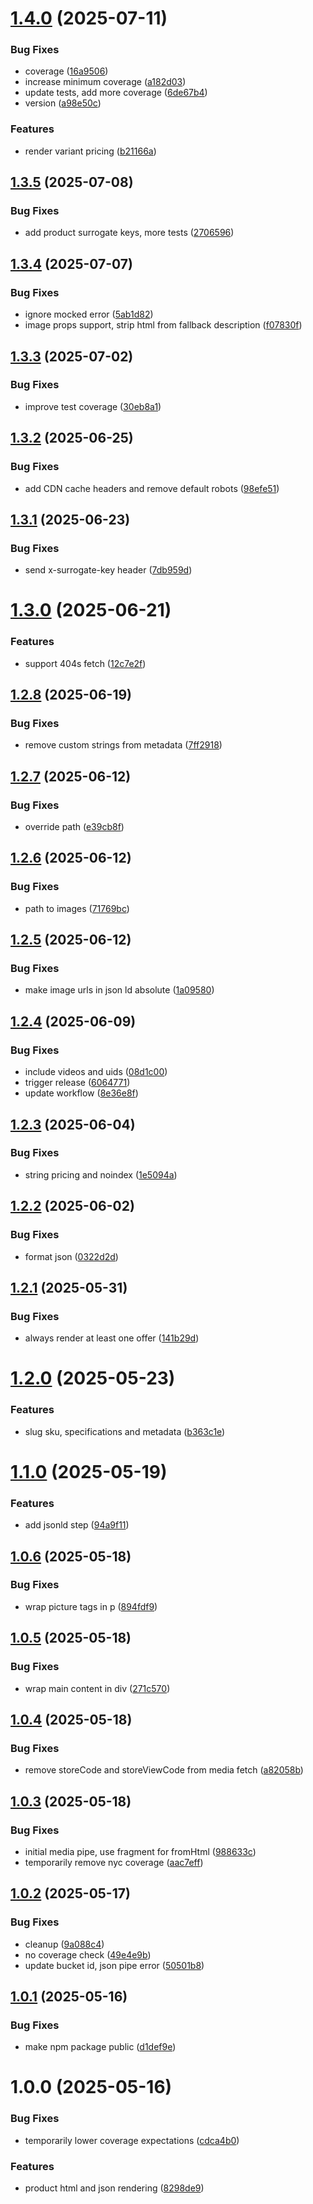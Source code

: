 # [1.4.0](https://github.com/adobe-rnd/helix-product-pipeline/compare/v1.3.5...v1.4.0) (2025-07-11)


### Bug Fixes

* coverage ([16a9506](https://github.com/adobe-rnd/helix-product-pipeline/commit/16a9506925b15d0e009534be75e3fc7a2b609458))
* increase minimum coverage ([a182d03](https://github.com/adobe-rnd/helix-product-pipeline/commit/a182d036e085e2bf4f1bba254f9133dae28d2280))
* update tests, add more coverage ([6de67b4](https://github.com/adobe-rnd/helix-product-pipeline/commit/6de67b4532e34af1ed744de8cb613fd658cb1644))
* version ([a98e50c](https://github.com/adobe-rnd/helix-product-pipeline/commit/a98e50c8446d160a115be0016d414adc12ea6dfa))


### Features

* render variant pricing ([b21166a](https://github.com/adobe-rnd/helix-product-pipeline/commit/b21166a685eea7572515d4882dcb31798a1f5051))

## [1.3.5](https://github.com/adobe-rnd/helix-product-pipeline/compare/v1.3.4...v1.3.5) (2025-07-08)


### Bug Fixes

* add product surrogate keys, more tests ([2706596](https://github.com/adobe-rnd/helix-product-pipeline/commit/2706596520a500bfec5c08c7cb6d19a5fd72055a))

## [1.3.4](https://github.com/adobe-rnd/helix-product-pipeline/compare/v1.3.3...v1.3.4) (2025-07-07)


### Bug Fixes

* ignore mocked error ([5ab1d82](https://github.com/adobe-rnd/helix-product-pipeline/commit/5ab1d8222c56a5e6df6a7b491016285396bf0479))
* image props support, strip html from fallback description ([f07830f](https://github.com/adobe-rnd/helix-product-pipeline/commit/f07830f78a6e8409014fa53333e370819f105eb1))

## [1.3.3](https://github.com/adobe-rnd/helix-product-pipeline/compare/v1.3.2...v1.3.3) (2025-07-02)


### Bug Fixes

* improve test coverage ([30eb8a1](https://github.com/adobe-rnd/helix-product-pipeline/commit/30eb8a1a49d460359c1a4ce36028f629bdb94abf))

## [1.3.2](https://github.com/adobe-rnd/helix-product-pipeline/compare/v1.3.1...v1.3.2) (2025-06-25)


### Bug Fixes

* add CDN cache headers and remove default robots ([98efe51](https://github.com/adobe-rnd/helix-product-pipeline/commit/98efe51cd7c995b7ac5985f0a5197fdd4a98d84a))

## [1.3.1](https://github.com/adobe-rnd/helix-product-pipeline/compare/v1.3.0...v1.3.1) (2025-06-23)


### Bug Fixes

* send x-surrogate-key header ([7db959d](https://github.com/adobe-rnd/helix-product-pipeline/commit/7db959d3197f913a99a46430a64b04e08e98ce93))

# [1.3.0](https://github.com/adobe-rnd/helix-product-pipeline/compare/v1.2.8...v1.3.0) (2025-06-21)


### Features

* support 404s fetch ([12c7e2f](https://github.com/adobe-rnd/helix-product-pipeline/commit/12c7e2ffa507c8794fd34cd6d34ad8c0a3e3a282))

## [1.2.8](https://github.com/adobe-rnd/helix-product-pipeline/compare/v1.2.7...v1.2.8) (2025-06-19)


### Bug Fixes

* remove custom strings from metadata ([7ff2918](https://github.com/adobe-rnd/helix-product-pipeline/commit/7ff2918a8f8f7259abd11e300aec411cf25e93dd))

## [1.2.7](https://github.com/adobe-rnd/helix-product-pipeline/compare/v1.2.6...v1.2.7) (2025-06-12)


### Bug Fixes

* override path ([e39cb8f](https://github.com/adobe-rnd/helix-product-pipeline/commit/e39cb8f5c9943bd22f3a4fd91391b557b73c6e1c))

## [1.2.6](https://github.com/adobe-rnd/helix-product-pipeline/compare/v1.2.5...v1.2.6) (2025-06-12)


### Bug Fixes

* path to images ([71769bc](https://github.com/adobe-rnd/helix-product-pipeline/commit/71769bc13fd7c325d58f413862a62998ec35ec05))

## [1.2.5](https://github.com/adobe-rnd/helix-product-pipeline/compare/v1.2.4...v1.2.5) (2025-06-12)


### Bug Fixes

* make image urls in json ld absolute ([1a09580](https://github.com/adobe-rnd/helix-product-pipeline/commit/1a09580e5a996879ce22b2e571b1ec7985f75f7b))

## [1.2.4](https://github.com/adobe-rnd/helix-product-pipeline/compare/v1.2.3...v1.2.4) (2025-06-09)


### Bug Fixes

* include videos and uids ([08d1c00](https://github.com/adobe-rnd/helix-product-pipeline/commit/08d1c00d0b95e32a6439515646f488446e54cb5a))
* trigger release ([6064771](https://github.com/adobe-rnd/helix-product-pipeline/commit/6064771e63967e2b3a3aceedeb72f13d3aa4d161))
* update workflow ([8e36e8f](https://github.com/adobe-rnd/helix-product-pipeline/commit/8e36e8f023cd82bb2cda3ba16981df232a1d1fce))

## [1.2.3](https://github.com/adobe-rnd/helix-product-pipeline/compare/v1.2.2...v1.2.3) (2025-06-04)


### Bug Fixes

* string pricing and noindex ([1e5094a](https://github.com/adobe-rnd/helix-product-pipeline/commit/1e5094a99fd8a6840e39cd7cd189ca81daeb0039))

## [1.2.2](https://github.com/adobe-rnd/helix-product-pipeline/compare/v1.2.1...v1.2.2) (2025-06-02)


### Bug Fixes

* format json ([0322d2d](https://github.com/adobe-rnd/helix-product-pipeline/commit/0322d2da7507e1ea65352e8ed81ef1d3d8eb1113))

## [1.2.1](https://github.com/adobe-rnd/helix-product-pipeline/compare/v1.2.0...v1.2.1) (2025-05-31)


### Bug Fixes

* always render at least one offer ([141b29d](https://github.com/adobe-rnd/helix-product-pipeline/commit/141b29d6c2426cc6ca65f0d4b872bc9a7e00cc18))

# [1.2.0](https://github.com/adobe-rnd/helix-product-pipeline/compare/v1.1.0...v1.2.0) (2025-05-23)


### Features

* slug sku, specifications and metadata ([b363c1e](https://github.com/adobe-rnd/helix-product-pipeline/commit/b363c1e31146557aa9aae791943927a4a8ed4764))

# [1.1.0](https://github.com/adobe-rnd/helix-product-pipeline/compare/v1.0.6...v1.1.0) (2025-05-19)


### Features

* add jsonld step ([94a9f11](https://github.com/adobe-rnd/helix-product-pipeline/commit/94a9f117809251093fea7d7b437e431ccae93b25))

## [1.0.6](https://github.com/adobe-rnd/helix-product-pipeline/compare/v1.0.5...v1.0.6) (2025-05-18)


### Bug Fixes

* wrap picture tags in p ([894fdf9](https://github.com/adobe-rnd/helix-product-pipeline/commit/894fdf98ea1012203cf64562e95af4eac723abe3))

## [1.0.5](https://github.com/adobe-rnd/helix-product-pipeline/compare/v1.0.4...v1.0.5) (2025-05-18)


### Bug Fixes

* wrap main content in div ([271c570](https://github.com/adobe-rnd/helix-product-pipeline/commit/271c57005687ef34310df34f17511059424f25fa))

## [1.0.4](https://github.com/adobe-rnd/helix-product-pipeline/compare/v1.0.3...v1.0.4) (2025-05-18)


### Bug Fixes

* remove storeCode and storeViewCode from media fetch ([a82058b](https://github.com/adobe-rnd/helix-product-pipeline/commit/a82058bcba93718e59822d9d408dd6f7c4bbe479))

## [1.0.3](https://github.com/adobe-rnd/helix-product-pipeline/compare/v1.0.2...v1.0.3) (2025-05-18)


### Bug Fixes

* initial media pipe, use fragment for fromHtml ([988633c](https://github.com/adobe-rnd/helix-product-pipeline/commit/988633cebd9cd249d9ede817e2ea82427dec1cbf))
* temporarily remove nyc coverage ([aac7eff](https://github.com/adobe-rnd/helix-product-pipeline/commit/aac7effd31ff9960995827c533edab072ad7dee0))

## [1.0.2](https://github.com/adobe-rnd/helix-product-pipeline/compare/v1.0.1...v1.0.2) (2025-05-17)


### Bug Fixes

* cleanup ([9a088c4](https://github.com/adobe-rnd/helix-product-pipeline/commit/9a088c40d3dca30762713519663a6e4fcfea3af4))
* no coverage check ([49e4e9b](https://github.com/adobe-rnd/helix-product-pipeline/commit/49e4e9bb0b0773ab36906a7d1389fcaf1210a850))
* update bucket id, json pipe error ([50501b8](https://github.com/adobe-rnd/helix-product-pipeline/commit/50501b87052a7722b600e1a0f7f64a23c117680f))

## [1.0.1](https://github.com/adobe-rnd/helix-product-pipeline/compare/v1.0.0...v1.0.1) (2025-05-16)


### Bug Fixes

* make npm package public ([d1def9e](https://github.com/adobe-rnd/helix-product-pipeline/commit/d1def9ed903f40609a0dcfa7df7bf8b197892452))

# 1.0.0 (2025-05-16)


### Bug Fixes

* temporarily lower coverage expectations ([cdca4b0](https://github.com/adobe-rnd/helix-product-pipeline/commit/cdca4b03c02fa6ab07317d8f6eca09c2f10d1fc2))


### Features

* product html and json rendering ([8298de9](https://github.com/adobe-rnd/helix-product-pipeline/commit/8298de97cea486f0f9f2cda9535b434f5c0de260))
